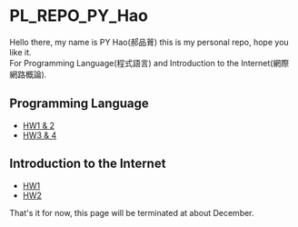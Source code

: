 PL_REPO_PY_Hao
===
Hello there, my name is PY Hao(郝品𦱀) this is my personal repo, hope you like it.<br>
For Programming Language(程式語言) and Introduction to the Internet(網際網路概論).

Programming Language
---
* [HW1 & 2](https://github.com/Disaster4255/PL_REPO_PY_Hao/blob/main/%E7%A8%8B%E5%BC%8F%E8%AA%9E%E8%A8%80_HW1%262.ipynb)
* [HW3 & 4](https://github.com/Disaster4255/PL_REPO_PY_Hao/blob/main/ProgrammingLanguage114_1_HW3%264.ipynb)

Introduction to the Internet
---
* [HW1](https://disaster4255.github.io/For-Introduction-to-the-Internet/)
* [HW2](https://youtu.be/2dAWS78j5EE)

That's it for now, this page will be terminated at about December.
